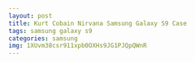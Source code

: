 ```yaml
---
layout: post
title: Kurt Cobain Nirvana Samsung Galaxy S9 Case
tags: samsung galaxy s9
categories: samsung
img: 1XUvm38csr911xpb0OXHs9JG1PJQpQWnR
---
```

